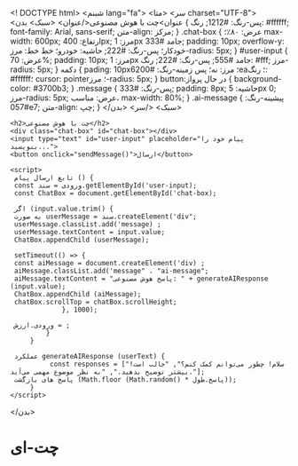 <! DOCTYPE html>
<شبنم lang="fa">
<سر>
 <متا charset="UTF-8"> 
     <عنوان>چت با هوش مصنوعی</عنوان> 
     <سبک> 
 بدن { پس-رنگ: #1212; رنگ: #ffffff; font-family: Arial, sans-serif; متن-align: مرکز; } 
 .chat-box { عرض: ۸۰٪؛ max-width: 600px; ارتفاع: 400px; مرز: 1px جامد #333; padding: 10px; overflow-y: خودکار؛ پس-رنگ: #222; حاشیه: خودرو؛ خط خط: مرز-radius: 5px; } 
 #user-input { عرض: 70%; padding: 10px; مرز: 1px جامد #555; پس-رنگ: #222; رنگ: #fff; مرز-radius: 5px; } 
 دکمه { pading: 10px؛ مرز: نه؛ پس زمینه-رنگ: #6200ea؛ رنگ: #ffffff؛ cursor: pointer؛ مرز-radius: 5px; } 
 button:در حال پرواز   { background-color: #3700b3; } 
 .message { پس-رنگ: #333; padding: 8px; حاشیه: 5px 0; مرز-radius: 5px; عرض: مناسب، max-width: 80%; } 
 .ai-message { پیشینه-رنگ: #057e7; متن-align: چپ; } 
     </سبک> 
</سر>
<بدن>

    <h2>چت با هوش مصنوعی</h2>
    <div class="chat-box" id="chat-box"></div>
    <input type="text" id="user-input" placeholder="پیام خود را بنویسید...">
    <button onclick="sendMessage()">ارسال</button>

    <script>
     تابع ارسال پیام () { 
     const ورودی = سند.getElementById('user-input); 
     const ChatBox = document.getElementById('chat-box); 

     اگر (input.value.trim() { 
     به صورت userMessage = سند.createElement('div"; 
     userMessage.classList.add('message) ; 
     userMessage.textContent = input.value; 
     ChatBox.appendChild (userMessage); 

     setTimeout(() => { 
     const aiMessage = document.createElement('div) ; 
     aiMessage.classList.add('message" ، "ai-message"; 
     aiMessage.textContent = "پاسخ هوش مصنوعی: " + generateAIResponse (input.value); 
     ChatBox.appendChild (aiMessage); 
     chatBox.scrollTop = chatBox.scrollHeight; 
                 }, 1000); 

     ورودی.ارزش = ; 
             } 
         } 

     عملکرد generateAIResponse (userText) { 
              const responses = ["سلام! چطور می‌توانم کمک کنم؟", "جالب است! بیشتر توضیح بدهید.", "به نظر موضوع مهمی می‌آید."];  
     پاسخ های بازگشت (Math.floor (Math.random() * پاسخ.طول)); 
         } 
    </script>

</بدن>
#  چت-ای
